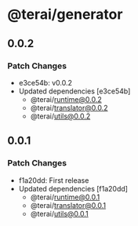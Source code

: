 # @terai/generator

## 0.0.2

### Patch Changes

- e3ce54b: v0.0.2
- Updated dependencies [e3ce54b]
  - @terai/runtime@0.0.2
  - @terai/translator@0.0.2
  - @terai/utils@0.0.2

## 0.0.1

### Patch Changes

- f1a20dd: First release
- Updated dependencies [f1a20dd]
  - @terai/runtime@0.0.1
  - @terai/translator@0.0.1
  - @terai/utils@0.0.1

